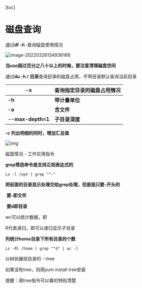 [toc]

# 磁盘查询

通过**df -h** :查询磁盘使用情况

![image-20220326134936168](https://s2.loli.net/2022/03/26/xhoUkq9uXPjNRlc.png)

**当use超过百分之八十以上的时候，要注意清理磁盘空间**

 

通过**du -h /** **目录**查询目录的磁盘占用，不带目录默认查询当前目录

| **-s**            | **查询指定目录的磁盘占用情况** |
| ----------------- | ------------------------------ |
| **-h**            | **带计量单位**                 |
| **-a**            | **含文件**                     |
| **--max-depth=1** | **子目录深度**                 |

**-c 列出明细的同时，增加汇总值**

![img](https://s2.loli.net/2022/03/26/E2pmAtwcoxb4hSW.jpg)

磁盘情况 - 工作实用指令

**grep筛选命令是支持正则表达式的**

```
Ls -l /opt | grep "^-"  
```

**把前面的目录显示处理交给grep处理，但是我只要-开头的**

​    **要-即文件**

​    **要d即目录**

wc可以统计数据，即

R代表递归，即可以递归显示子目录



**列统计home目录下所有目录的个数**

```
Ls -Rl /home | grep "^d" | wc -l
```

以树状展现目录的  --tree

如果没有tree，则用yum install tree安装 

提醒：用tree指令可以看的特别清楚

